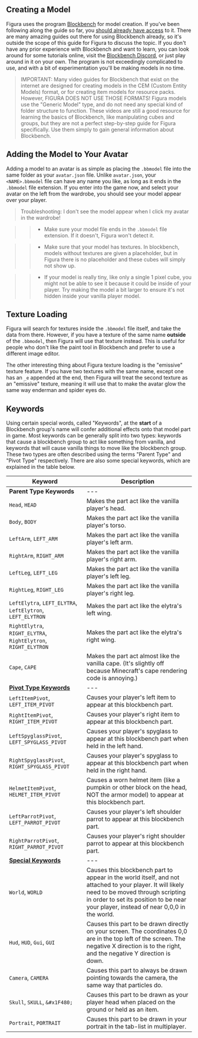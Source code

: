 ## Creating a Model

Figura uses the program [Blockbench](https://www.blockbench.net/) for model creation. If you've been following along the guide so far, you [should already have access](../mod_setup.md) to it. There are many amazing guides out there for using Blockbench already, so it's outside the scope of this guide for Figura to discuss the topic. If you don't have any prior experience with Blockbench and want to learn, you can look around for some tutorials online, visit the [Blockbench Discord](http://discord.blockbench.net), or just play around in it on your own. The program is not exceedingly complicated to use, and with a bit of experimentation you'll be making models in no time.

> IMPORTANT: Many video guides for Blockbench that exist on the internet are designed for creating models in the CEM (Custom Entity Models) format, or for creating item models for resource packs. However, FIGURA DOES NOT USE THOSE FORMATS! Figura models use the "Generic Model" type, and do not need any special kind of folder structure to function. These videos are still a good resource for learning the basics of Blockbench, like manipulating cubes and groups, but they are not a perfect step-by-step guide for Figura specifically. Use them simply to gain general information about Blockbench.

## Adding the Model to Your Avatar

Adding a model to an avatar is as simple as placing the `.bbmodel` file into the same folder as your `avatar.json` file. Unlike `avatar.json`, your `<NAME>.bbmodel` file can have any name you like, as long as it ends in the `.bbmodel` file extension. If you enter into the game now, and select your avatar on the left from the wardrobe, you should see your model appear over your player.

> Troubleshooting: I don't see the model appear when I click my avatar in the wardrobe!

> > * Make sure your model file ends in the `.bbmodel` file extension. If it doesn't, Figura won't detect it.

> > * Make sure that your model has textures. In blockbench, models without textures are given a placeholder, but in Figura there is no placeholder and these cubes will simply not show up.

> > * If your model is really tiny, like only a single 1 pixel cube, you might not be able to see it because it could be inside of your player. Try making the model a bit larger to ensure it's not hidden inside your vanilla player model.

## Texture Loading

Figura will search for textures inside the `.bbmodel` file itself, and take the data from there. However, if you have a texture of the same name **outside** of the `.bbmodel`, then Figura will use that texture instead. This is useful for people who don't like the paint tool in Blockbench and prefer to use a different image editor.

The other interesting thing about Figura texture loading is the "emissive" texture feature. If you have two textures with the same name, except one has an `_e` appended at the end, then Figura will treat the second texture as an "emissive" texture, meaning it will use that to make the avatar glow the same way enderman and spider eyes do.

## Keywords

Using certain special words, called "Keywords", at the **start** of a Blockbench group's name will confer additional effects onto that model part in game. Most keywords can be generally split into two types: keywords that cause a blockbench group to act like something from vanilla, and keywords that will cause vanilla things to move like the blockbench group. These two types are often described using the terms "Parent Type" and "Pivot Type" respectively. There are also some special keywords, which are explained in the table below.

| Keyword | Description |
|---|---|
| **Parent Type Keywords** | --- |
| `Head`, `HEAD` | Makes the part act like the vanilla player's head. |
| `Body`, `BODY` | Makes the part act like the vanilla player's torso. |
| `LeftArm`, `LEFT_ARM` | Makes the part act like the vanilla player's left arm. |
| `RightArm`, `RIGHT_ARM` | Makes the part act like the vanilla player's right arm. |
| `LeftLeg`, `LEFT_LEG` | Makes the part act like the vanilla player's left leg. |
| `RightLeg`, `RIGHT_LEG` | Makes the part act like the vanilla player's right leg. |
| `LeftElytra`, `LEFT_ELYTRA`, `LeftElytron`, `LEFT_ELYTRON` | Makes the part act like the elytra's left wing. |
| `RightElytra`, `RIGHT_ELYTRA`, `RightElytron`, `RIGHT_ELYTRON` | Makes the part act like the elytra's right wing. |
| `Cape`, `CAPE` | Makes the part act almost like the vanilla cape. (It's slightly off because Minecraft's cape rendering code is annoying.) |
| <u>**Pivot Type Keywords**</u> | --- |
| `LeftItemPivot`, `LEFT_ITEM_PIVOT` | Causes your player's left item to appear at this blockbench part. |
| `RightItemPivot`, `RIGHT_ITEM_PIVOT` | Causes your player's right item to appear at this blockbench part. |
| `LeftSpyglassPivot`, `LEFT_SPYGLASS_PIVOT` | Causes your player's spyglass to appear at this blockbench part when held in the left hand. |
| `RightSpyglassPivot`, `RIGHT_SPYGLASS_PIVOT` | Causes your player's spyglass to appear at this blockbench part when held in the right hand. |
| `HelmetItemPivot`, `HELMET_ITEM_PIVOT` | Causes a worn helmet item (like a pumpkin or other block on the head, NOT the armor model) to appear at this blockbench part. |
| `LeftParrotPivot`, `LEFT_PARROT_PIVOT` | Causes your player's left shoulder parrot to appear at this blockbench part. |
| `RightParrotPivot`, `RIGHT_PARROT_PIVOT` | Causes your player's right shoulder parrot to appear at this blockbench part. |
| <u>**Special Keywords**</u> | --- |
| `World`, `WORLD` | Causes this blockbench part to appear in the world itself, and not attached to your player. It will likely need to be moved through scripting in order to set its position to be near your player, instead of near 0,0,0 in the world. |
| `Hud`, `HUD`, `Gui`, `GUI` | Causes this part to be drawn directly on your screen. The coordinates 0,0 are in the top left of the screen. The negative X direction is to the right, and the negative Y direction is down. |
| `Camera`, `CAMERA` | Causes this part to always be drawn pointing towards the camera, the same way that particles do. |
| `Skull`, `SKULL`, `&#x1F480;` | Causes this part to be drawn as your player head when placed on the ground or held as an item. |
| `Portrait`, `PORTRAIT` | Causes this part to be drawn in your portrait in the tab-list in multiplayer. |


